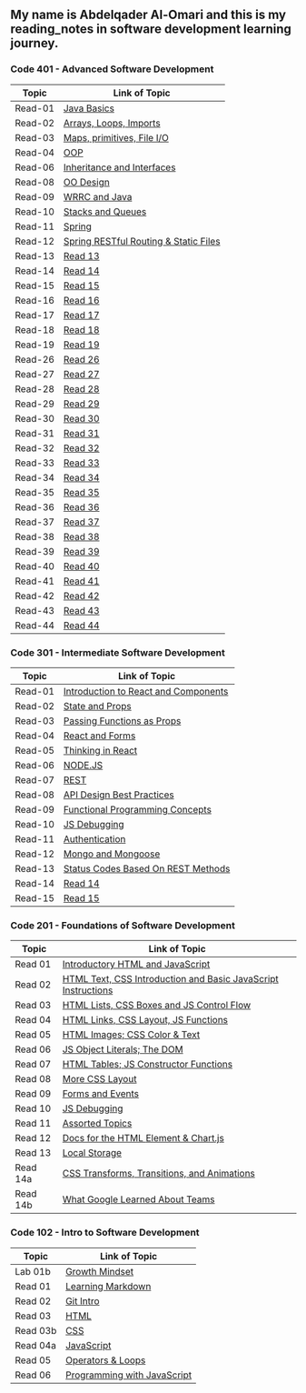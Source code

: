 ## My name is Abdelqader Al-Omari and this is my reading_notes in software development learning journey.

### **Code 401 - Advanced Software Development**

| Topic   | Link of Topic                                                                                       |
| ------- | --------------------------------------------------------------------------------------------------- |
| Read-01 | [Java Basics](https://abdelqader-alomari.github.io/reading_notes/read_01)                           |
| Read-02 | [Arrays, Loops, Imports](https://abdelqader-alomari.github.io/reading_notes/read_02)                |
| Read-03 | [Maps, primitives, File I/O](https://abdelqader-alomari.github.io/reading_notes/read_03)            |
| Read-04 | [OOP](https://abdelqader-alomari.github.io/reading_notes/read_04)                                   |
| Read-06 | [Inheritance and Interfaces](https://abdelqader-alomari.github.io/reading_notes/read_06)            |
| Read-08 | [OO Design](https://abdelqader-alomari.github.io/reading_notes/read_08)                             |
| Read-09 | [WRRC and Java](https://abdelqader-alomari.github.io/reading_notes/read_09)                         |
| Read-10 | [Stacks and Queues](https://abdelqader-alomari.github.io/reading_notes/read_10)                     |
| Read-11 | [Spring](https://abdelqader-alomari.github.io/reading_notes/read_11)                                |
| Read-12 | [Spring RESTful Routing & Static Files](https://abdelqader-alomari.github.io/reading_notes/read_12) |
| Read-13 | [Read 13](https://abdelqader-alomari.github.io/reading_notes/read_13)                               |
| Read-14 | [Read 14](https://abdelqader-alomari.github.io/reading_notes/read_14)                               |
| Read-15 | [Read 15](https://abdelqader-alomari.github.io/reading_notes/read_15)                               |
| Read-16 | [Read 16](https://abdelqader-alomari.github.io/reading_notes/read_16)                               |
| Read-17 | [Read 17](https://abdelqader-alomari.github.io/reading_notes/read_17)                               |
| Read-18 | [Read 18](https://abdelqader-alomari.github.io/reading_notes/read_18)                               |
| Read-19 | [Read 19](https://abdelqader-alomari.github.io/reading_notes/read_19)                               |
| Read-26 | [Read 26](https://abdelqader-alomari.github.io/reading_notes/read_26)                               |
| Read-27 | [Read 27](https://abdelqader-alomari.github.io/reading_notes/read_27)                               |
| Read-28 | [Read 28](https://abdelqader-alomari.github.io/reading_notes/read_28)                               |
| Read-29 | [Read 29](https://abdelqader-alomari.github.io/reading_notes/read_29)                               |
| Read-30 | [Read 30](https://abdelqader-alomari.github.io/reading_notes/read_30)                               |
| Read-31 | [Read 31](https://abdelqader-alomari.github.io/reading_notes/read_31)                               |
| Read-32 | [Read 32](https://abdelqader-alomari.github.io/reading_notes/read_32)                               |
| Read-33 | [Read 33](https://abdelqader-alomari.github.io/reading_notes/read_33)                               |
| Read-34 | [Read 34](https://abdelqader-alomari.github.io/reading_notes/read_34)                               |
| Read-35 | [Read 35](https://abdelqader-alomari.github.io/reading_notes/read_35)                               |
| Read-36 | [Read 36](https://abdelqader-alomari.github.io/reading_notes/read_36)                               |
| Read-37 | [Read 37](https://abdelqader-alomari.github.io/reading_notes/read_37)                               |
| Read-38 | [Read 38](https://abdelqader-alomari.github.io/reading_notes/read_38)                               |
| Read-39 | [Read 39](https://abdelqader-alomari.github.io/reading_notes/read_39)                               |
| Read-40 | [Read 40](https://abdelqader-alomari.github.io/reading_notes/read_40)                               |
| Read-41 | [Read 41](https://abdelqader-alomari.github.io/reading_notes/read_41)                               |
| Read-42 | [Read 42](https://abdelqader-alomari.github.io/reading_notes/read_42)                               |
| Read-43 | [Read 43](https://abdelqader-alomari.github.io/reading_notes/read_43)                               |
| Read-44 | [Read 44](https://abdelqader-alomari.github.io/reading_notes/read_44)                               |

### **Code 301 - Intermediate Software Development**

| Topic   | Link of Topic                                                                                       |
| ------- | --------------------------------------------------------------------------------------------------- |
| Read-01 | [Introduction to React and Components](https://abdelqader-alomari.github.io/reading_notes/class-01) |
| Read-02 | [State and Props](https://abdelqader-alomari.github.io/reading_notes/class-02)                      |
| Read-03 | [Passing Functions as Props](https://abdelqader-alomari.github.io/reading_notes/class-03)           |
| Read-04 | [React and Forms](https://abdelqader-alomari.github.io/reading_notes/class-04)                      |
| Read-05 | [Thinking in React](https://abdelqader-alomari.github.io/reading_notes/class-05)                    |
| Read-06 | [NODE.JS](https://abdelqader-alomari.github.io/reading_notes/class-06)                              |
| Read-07 | [REST](https://abdelqader-alomari.github.io/reading_notes/class-07)                                 |
| Read-08 | [API Design Best Practices](https://abdelqader-alomari.github.io/reading_notes/class-08)            |
| Read-09 | [Functional Programming Concepts](https://abdelqader-alomari.github.io/reading_notes/class-09)      |
| Read-10 | [JS Debugging](https://abdelqader-alomari.github.io/reading_notes/class-10)                         |
| Read-11 | [Authentication](https://abdelqader-alomari.github.io/reading_notes/class-11)                       |
| Read-12 | [Mongo and Mongoose](https://abdelqader-alomari.github.io/reading_notes/class-12)                   |
| Read-13 | [Status Codes Based On REST Methods](https://abdelqader-alomari.github.io/reading_notes/class-13)   |
| Read-14 | [Read 14](https://abdelqader-alomari.github.io/reading_notes/class-14)                              |
| Read-15 | [Read 15](https://abdelqader-alomari.github.io/reading_notes/class-15)                              |

### **Code 201 - Foundations of Software Development**

| Topic    | Link of Topic                                                                                                                |
| -------- | ---------------------------------------------------------------------------------------------------------------------------- |
| Read 01  | [Introductory HTML and JavaScript](https://abdelqader-alomari.github.io/reading_notes/read-01)                               |
| Read 02  | [ HTML Text, CSS Introduction and Basic JavaScript Instructions](https://abdelqader-alomari.github.io/reading_notes/read-02) |
| Read 03  | [HTML Lists, CSS Boxes and JS Control Flow](https://abdelqader-alomari.github.io/reading_notes/read-03)                      |
| Read 04  | [HTML Links, CSS Layout, JS Functions](https://abdelqader-alomari.github.io/reading_notes/read-04)                           |
| Read 05  | [HTML Images; CSS Color & Text](https://abdelqader-alomari.github.io/reading_notes/read-05)                                  |
| Read 06  | [JS Object Literals; The DOM](https://abdelqader-alomari.github.io/reading_notes/read-06)                                    |
| Read 07  | [ HTML Tables; JS Constructor Functions](https://abdelqader-alomari.github.io/reading_notes/read-07)                         |
| Read 08  | [More CSS Layout](https://abdelqader-alomari.github.io/reading_notes/read-08)                                                |
| Read 09  | [Forms and Events](https://abdelqader-alomari.github.io/reading_notes/read-09)                                               |
| Read 10  | [JS Debugging](https://abdelqader-alomari.github.io/reading_notes/read-10)                                                   |
| Read 11  | [Assorted Topics](https://abdelqader-alomari.github.io/reading_notes/read-11)                                                |
| Read 12  | [ Docs for the HTML <canvas> Element & Chart.js](https://abdelqader-alomari.github.io/reading_notes/read-12)                 |
| Read 13  | [Local Storage](https://abdelqader-alomari.github.io/reading_notes/read-13)                                                  |
| Read 14a | [CSS Transforms, Transitions, and Animations](https://abdelqader-alomari.github.io/reading_notes/read-14a)                   |
| Read 14b | [What Google Learned About Teams](https://abdelqader-alomari.github.io/reading_notes/read-14b)                               |

### **Code 102 - Intro to Software Development**

| Topic    | Link of Topic                                                                      |
| -------- | ---------------------------------------------------------------------------------- |
| Lab 01b  | [Growth Mindset](https://abdelqader7.github.io/reading-notes/growth-mindset)       |
| Read 01  | [ Learning Markdown](https://abdelqader7.github.io/reading-notes/read-01)          |
| Read 02  | [Git Intro](https://abdelqader7.github.io/reading-notes/read-02)                   |
| Read 03  | [HTML](https://abdelqader7.github.io/reading-notes/read-03)                        |
| Read 03b | [CSS](https://abdelqader7.github.io/reading-notes/read-03b)                        |
| Read 04a | [JavaScript](https://abdelqader7.github.io/reading-notes/read-04a)                 |
| Read 05  | [Operators & Loops](https://abdelqader7.github.io/reading-notes/read-05)           |
| Read 06  | [Programming with JavaScript](https://abdelqader7.github.io/reading-notes/read-06) |
